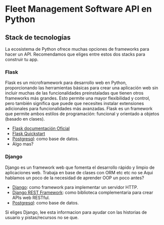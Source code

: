 # Fleet Management Software API en Python

## Stack de tecnologías

La ecosistema de Python ofrece muchas opciones de frameworks para hacer un API.
Recomendamos que eliges entre estos dos stacks para construir tu app.

### Flask

Flask es un microframework para desarrollo web en Python, proporcionando
las herramientas básicas para crear una aplicación web sin incluir muchas
de las funcionalidades preinstaladas que tienen otros frameworks más grandes.
Esto permite una mayor flexibilidad y control, pero también significa que
puede que necesites instalar extensiones adicionales para funcionalidades
más avanzadas. Flask es un framework que permite ambos estilos de
programación: funcional y orientado a objetos (basado en clases).

* [Flask documentación Oficial](https://flask.palletsprojects.com/en/3.0.x/)
* [Flask Quickstart](https://flask.palletsprojects.com/en/3.0.x/quickstart/)
* [Postgresql](https://www.postgresql.org/): como base de datos.
* Algo mas?

### Django

Django es un framework web que fomenta el desarrollo rápido y limpio de
aplicaciones web. Trabaja en base de clases con ORM etc etc no se
Aqui hablamos un poco de la necesidad de aprender OOP un poco antes?

* [Django](https://www.djangoproject.com):
  como framework para implementar un servidor HTTP.
* [Django REST Framework](https://www.django-rest-framework.org): como biblioteca
complementaria para crear APIs web RESTful.
* [Postgresql](https://www.postgresql.org/): como base de datos.

Si eliges Django, lee esta informacion para ayudar con las historias de usuario
y pistas/recursos no se que.

